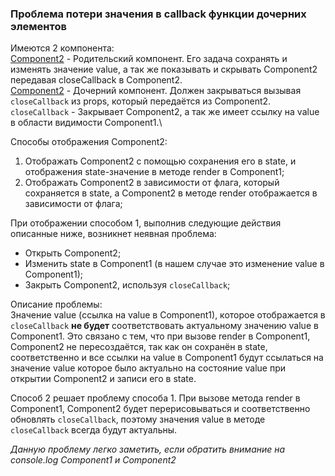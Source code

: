 ### Проблема потери значения в callback функции дочерних элементов

Имеются 2 компонента:\
[Component2](https://github.com/DmitryKRTV/react-state-problem/blob/master/src/components/Component1/Component1.tsx) -
Родительский компонент. Его задача сохранять и изменять значение value, а так же показывать и скрывать
Component2 передавая closeCallback в Component2.\
[Component2](https://github.com/DmitryKRTV/react-state-problem/blob/master/src/components/Component2/Component2.tsx) -
Дочерний компонент. Должен закрываться вызывая `closeCallback` из props, который передаётся из
Component2.\
`closeCallback` - Закрывает Component2, а так же имеет ссылку на value в области видимости Component1.\

Способы отображения Component2:

1) Отображать Component2 с помощью сохранения его в state, и отображения state-значение в методе render в Component1;
2) Отображать Component2 в зависимости от флага, который сохраняется в state, а Component2 в методе render
   отображается в зависимости от флага;

При отображении способом 1, выполнив следующие действия описанные ниже, возникнет неявная проблема:

- Открыть Component2;
- Изменить state в Component1 (в нашем случае это изменение value в Component1);
- Закрыть Component2, используя `closeCallback`;

Описание проблемы:\
Значение value (ссылка на value в Component1), которое отображается в `closeCallback` **не будет** соответствовать
актуальному значению value в Component1. Это связано с тем, что при вызове render в Component1, Component2 не
пересоздаётся, так как он сохранён в state, соответственно и все ссылки на value в Component1 будут ссылаться на
значение value которое было актуально на состояние value при открытии Component2 и записи его в state.

Способ 2 решает проблему способа 1. При вызове метода render в Component1, Component2 будет перерисовываться и
соответственно обновлять `closeCallback`, поэтому значения value в методе `closeCallback` всегда будут актуальны.

*Данную проблему легко заметить, если обратить внимание на console.log Component1 и Component2* 